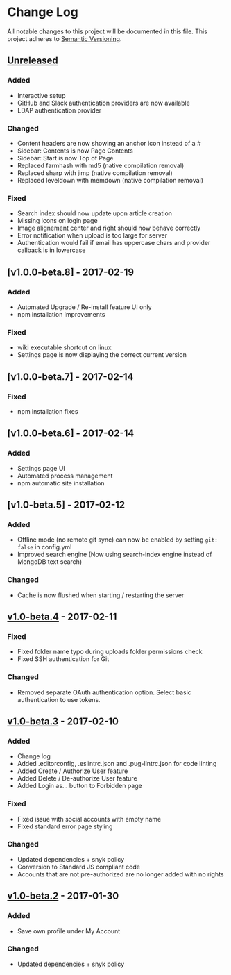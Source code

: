 # Change Log
All notable changes to this project will be documented in this file.
This project adheres to [Semantic Versioning](http://semver.org/).

## [Unreleased]
### Added
- Interactive setup
- GitHub and Slack authentication providers are now available
- LDAP authentication provider

### Changed
- Content headers are now showing an anchor icon instead of a #
- Sidebar: Contents is now Page Contents
- Sidebar: Start is now Top of Page
- Replaced farmhash with md5 (native compilation removal)
- Replaced sharp with jimp (native compilation removal)
- Replaced leveldown with memdown (native compilation removal)

### Fixed
- Search index should now update upon article creation
- Missing icons on login page
- Image alignement center and right should now behave correctly
- Error notification when upload is too large for server
- Authentication would fail if email has uppercase chars and provider callback is in lowercase

## [v1.0.0-beta.8] - 2017-02-19
### Added
- Automated Upgrade / Re-install feature UI only
- npm installation improvements

### Fixed
- wiki executable shortcut on linux
- Settings page is now displaying the correct current version

## [v1.0.0-beta.7] - 2017-02-14
### Fixed
- npm installation fixes

## [v1.0.0-beta.6] - 2017-02-14
### Added
- Settings page UI
- Automated process management
- npm automatic site installation

## [v1.0-beta.5] - 2017-02-12
### Added
- Offline mode (no remote git sync) can now be enabled by setting `git: false` in config.yml
- Improved search engine (Now using search-index engine instead of MongoDB text search)

### Changed
- Cache is now flushed when starting / restarting the server

## [v1.0-beta.4] - 2017-02-11
### Fixed
- Fixed folder name typo during uploads folder permissions check
- Fixed SSH authentication for Git

### Changed
- Removed separate OAuth authentication option. Select basic authentication to use tokens.

## [v1.0-beta.3] - 2017-02-10
### Added
- Change log
- Added .editorconfig, .eslintrc.json and .pug-lintrc.json for code linting
- Added Create / Authorize User feature
- Added Delete / De-authorize User feature
- Added Login as... button to Forbidden page

### Fixed
- Fixed issue with social accounts with empty name
- Fixed standard error page styling

### Changed
- Updated dependencies + snyk policy
- Conversion to Standard JS compliant code
- Accounts that are not pre-authorized are no longer added with no rights

## [v1.0-beta.2] - 2017-01-30
### Added
- Save own profile under My Account

### Changed
- Updated dependencies + snyk policy

[Unreleased]: https://github.com/Requarks/wiki/compare/v1.0-beta.4...HEAD
[v1.0-beta.4]: https://github.com/Requarks/wiki/releases/tag/v1.0-beta.4
[v1.0-beta.3]: https://github.com/Requarks/wiki/releases/tag/v1.0-beta.3
[v1.0-beta.2]: https://github.com/Requarks/wiki/releases/tag/v1.0-beta.2
